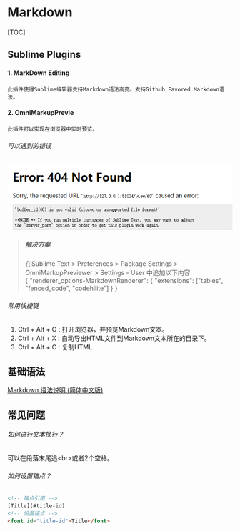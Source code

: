 # Markdown

[TOC]

## Sublime Plugins
#### 1. MarkDown Editing
    此插件使得Sublime编辑器支持Markdown语法高亮。支持Github Favored Markdown语法。
#### 2. OmniMarkupPrevie  
    此插件可以实现在浏览器中实时预览。
###### 可以遇到的错误
![OmniMarkupPrevie Error](./images/OmniMarkupPrevie-error.png)
> ##### 解决方案
> 在Sublime Text > Preferences > Package Settings > OmniMarkupPreviewer > Settings - User  中追加以下内容:  
>     {
>         "renderer_options-MarkdownRenderer": {
>          "extensions": ["tables", "fenced_code", "codehilite"]
>         }
>     }
###### 常用快捷键
1. Ctrl + Alt + O : 打开浏览器，并预览Markdown文本。
2. Ctrl + Alt + X : 自动导出HTML文件到Markdown文本所在的目录下。
3. Ctrl + Alt + C : 复制HTML

## 基础语法
[Markdown 语法说明 (简体中文版)](http://www.appinn.com/markdown/)

## 常见问题
###### 如何进行文本换行？
可以在段落末尾追<br\>或者2个空格。
###### 如何设置锚点？
``` html
<!-- 锚点引用 -->
[Title](#title-id)
<!-- 设置锚点 -->
<font id="title-id">Title</font>
```